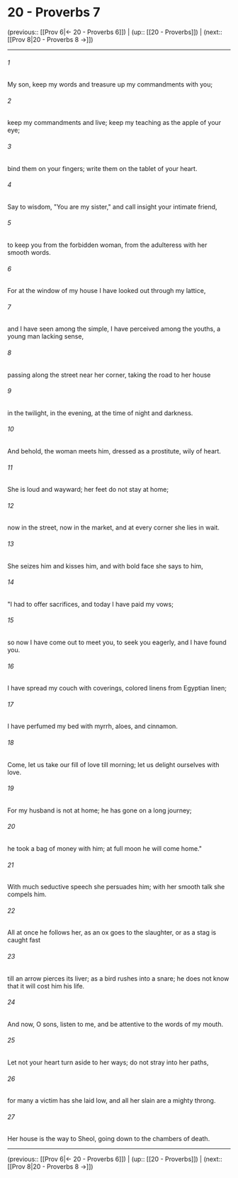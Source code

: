 # 20 - Proverbs 7

(previous:: [[Prov 6|← 20 - Proverbs 6]]) | (up:: [[20 - Proverbs]]) | (next:: [[Prov 8|20 - Proverbs 8 →]])

***


###### 1 
My son, keep my words and treasure up my commandments with you; 

###### 2 
keep my commandments and live; keep my teaching as the apple of your eye; 

###### 3 
bind them on your fingers; write them on the tablet of your heart. 

###### 4 
Say to wisdom, "You are my sister," and call insight your intimate friend, 

###### 5 
to keep you from the forbidden woman, from the adulteress with her smooth words. 

###### 6 
For at the window of my house I have looked out through my lattice, 

###### 7 
and I have seen among the simple, I have perceived among the youths, a young man lacking sense, 

###### 8 
passing along the street near her corner, taking the road to her house 

###### 9 
in the twilight, in the evening, at the time of night and darkness. 

###### 10 
And behold, the woman meets him, dressed as a prostitute, wily of heart. 

###### 11 
She is loud and wayward; her feet do not stay at home; 

###### 12 
now in the street, now in the market, and at every corner she lies in wait. 

###### 13 
She seizes him and kisses him, and with bold face she says to him, 

###### 14 
"I had to offer sacrifices, and today I have paid my vows; 

###### 15 
so now I have come out to meet you, to seek you eagerly, and I have found you. 

###### 16 
I have spread my couch with coverings, colored linens from Egyptian linen; 

###### 17 
I have perfumed my bed with myrrh, aloes, and cinnamon. 

###### 18 
Come, let us take our fill of love till morning; let us delight ourselves with love. 

###### 19 
For my husband is not at home; he has gone on a long journey; 

###### 20 
he took a bag of money with him; at full moon he will come home." 

###### 21 
With much seductive speech she persuades him; with her smooth talk she compels him. 

###### 22 
All at once he follows her, as an ox goes to the slaughter, or as a stag is caught fast 

###### 23 
till an arrow pierces its liver; as a bird rushes into a snare; he does not know that it will cost him his life. 

###### 24 
And now, O sons, listen to me, and be attentive to the words of my mouth. 

###### 25 
Let not your heart turn aside to her ways; do not stray into her paths, 

###### 26 
for many a victim has she laid low, and all her slain are a mighty throng. 

###### 27 
Her house is the way to Sheol, going down to the chambers of death.

***

(previous:: [[Prov 6|← 20 - Proverbs 6]]) | (up:: [[20 - Proverbs]]) | (next:: [[Prov 8|20 - Proverbs 8 →]])
